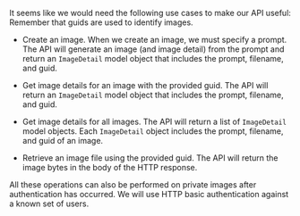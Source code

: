 It seems like we would need the following use cases to make our API useful:
Remember that guids are used to identify images.

* Create an image. When we create an image, we must specify a prompt. The API will generate an image (and image detail) from the prompt and return an `ImageDetail` model object that includes the prompt, filename, and guid.

* Get image details for an image with the provided guid. The API will return an `ImageDetail` model object that includes the prompt, filename, and guid.

* Get image details for all images. The API will return a list of `ImageDetail` model objects. Each `ImageDetail` object includes the prompt, filename, and guid of an image.

* Retrieve an image file using the provided guid. The API will return the image bytes in the body of the HTTP response.

All these operations can also be performed on private images after authentication has occurred.
We will use HTTP basic authentication against a known set of users.

